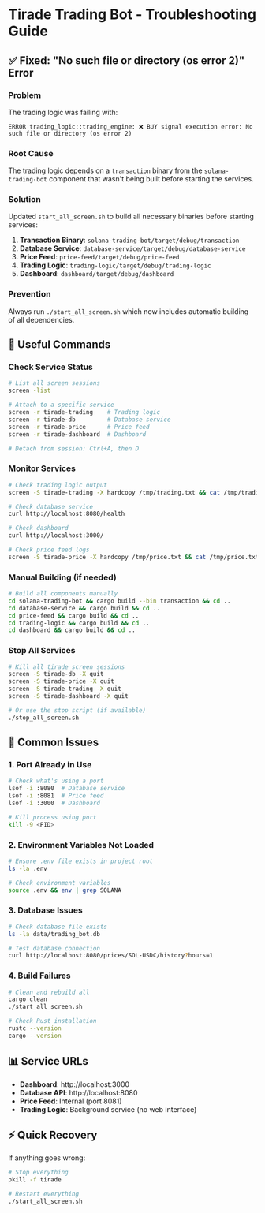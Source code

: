 # Tirade Trading Bot - Troubleshooting Guide

## ✅ Fixed: "No such file or directory (os error 2)" Error

### Problem
The trading logic was failing with:
```
ERROR trading_logic::trading_engine: ❌ BUY signal execution error: No such file or directory (os error 2)
```

### Root Cause
The trading logic depends on a `transaction` binary from the `solana-trading-bot` component that wasn't being built before starting the services.

### Solution
Updated `start_all_screen.sh` to build all necessary binaries before starting services:

1. **Transaction Binary**: `solana-trading-bot/target/debug/transaction`
2. **Database Service**: `database-service/target/debug/database-service`
3. **Price Feed**: `price-feed/target/debug/price-feed`
4. **Trading Logic**: `trading-logic/target/debug/trading-logic`
5. **Dashboard**: `dashboard/target/debug/dashboard`

### Prevention
Always run `./start_all_screen.sh` which now includes automatic building of all dependencies.

## 🔧 Useful Commands

### Check Service Status
```bash
# List all screen sessions
screen -list

# Attach to a specific service
screen -r tirade-trading    # Trading logic
screen -r tirade-db         # Database service
screen -r tirade-price      # Price feed
screen -r tirade-dashboard  # Dashboard

# Detach from session: Ctrl+A, then D
```

### Monitor Services
```bash
# Check trading logic output
screen -S tirade-trading -X hardcopy /tmp/trading.txt && cat /tmp/trading.txt

# Check database service
curl http://localhost:8080/health

# Check dashboard
curl http://localhost:3000/

# Check price feed logs
screen -S tirade-price -X hardcopy /tmp/price.txt && cat /tmp/price.txt
```

### Manual Building (if needed)
```bash
# Build all components manually
cd solana-trading-bot && cargo build --bin transaction && cd ..
cd database-service && cargo build && cd ..
cd price-feed && cargo build && cd ..
cd trading-logic && cargo build && cd ..
cd dashboard && cargo build && cd ..
```

### Stop All Services
```bash
# Kill all tirade screen sessions
screen -S tirade-db -X quit
screen -S tirade-price -X quit
screen -S tirade-trading -X quit
screen -S tirade-dashboard -X quit

# Or use the stop script (if available)
./stop_all_screen.sh
```

## 🚨 Common Issues

### 1. Port Already in Use
```bash
# Check what's using a port
lsof -i :8080  # Database service
lsof -i :8081  # Price feed
lsof -i :3000  # Dashboard

# Kill process using port
kill -9 <PID>
```

### 2. Environment Variables Not Loaded
```bash
# Ensure .env file exists in project root
ls -la .env

# Check environment variables
source .env && env | grep SOLANA
```

### 3. Database Issues
```bash
# Check database file exists
ls -la data/trading_bot.db

# Test database connection
curl http://localhost:8080/prices/SOL-USDC/history?hours=1
```

### 4. Build Failures
```bash
# Clean and rebuild all
cargo clean
./start_all_screen.sh

# Check Rust installation
rustc --version
cargo --version
```

## 📊 Service URLs
- **Dashboard**: http://localhost:3000
- **Database API**: http://localhost:8080
- **Price Feed**: Internal (port 8081)
- **Trading Logic**: Background service (no web interface)

## ⚡ Quick Recovery
If anything goes wrong:
```bash
# Stop everything
pkill -f tirade

# Restart everything
./start_all_screen.sh
``` 